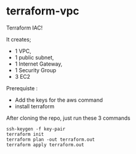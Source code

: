 # terraform-vpc
Terraform IAC! 

It creates; 
* 1 VPC, 
* 1 public subnet, 
* 1 Internet Gateway, 
* 1 Security Group
* 3 EC2 

Prerequiste :
- Add the keys for the aws command 
- install terraform

After cloning the repo, just run these 3 commands

```
ssh-keygen -f key-pair
terraform init
terraform plan -out terraform.out
terraform apply terraform.out
```